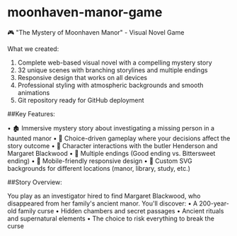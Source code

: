 # moonhaven-manor-game
🎮 "The Mystery of Moonhaven Manor" - Visual Novel Game

What we created:
1. Complete web-based visual novel with a compelling mystery story
2. 32 unique scenes with branching storylines and multiple endings
3. Responsive design that works on all devices
4. Professional styling with atmospheric backgrounds and smooth animations
5. Git repository ready for GitHub deployment

##Key Features:

•  🏚️ Immersive mystery story about investigating a missing person in a haunted manor
•  🎯 Choice-driven gameplay where your decisions affect the story outcome
•  👥 Character interactions with the butler Henderson and Margaret Blackwood
•  🌟 Multiple endings (Good ending vs. Bittersweet ending)
•  📱 Mobile-friendly responsive design
•  🎨 Custom SVG backgrounds for different locations (manor, library, study, etc.)

##Story Overview:

You play as an investigator hired to find Margaret Blackwood, who disappeared from her family's ancient manor. You'll discover:
•  A 200-year-old family curse
•  Hidden chambers and secret passages
•  Ancient rituals and supernatural elements
•  The choice to risk everything to break the curse

